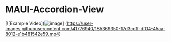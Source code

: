 # MAUI-Accordion-View


[![Example Video](![image](https://user-images.githubusercontent.com/41776940/185370560-8a1e392f-8c8b-49e3-b03a-a1937b88704e.png)]
(https://user-images.githubusercontent.com/41776940/185369350-17d3cdff-df04-45aa-8012-e1b481542e59.mp4)
